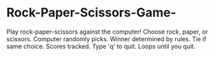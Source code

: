 # Rock-Paper-Scissors-Game-
 Play rock-paper-scissors against the computer! Choose rock, paper, or scissors. Computer randomly picks. Winner determined by rules. Tie if same choice. Scores tracked. Type 'q' to quit. Loops until you quit.
